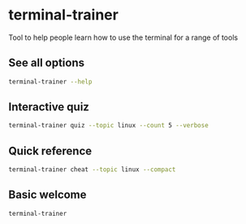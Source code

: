# terminal-trainer

Tool to help people learn how to use the terminal for a range of tools

## See all options

```bash
terminal-trainer --help
```

## Interactive quiz

```bash
terminal-trainer quiz --topic linux --count 5 --verbose
```

## Quick reference

```bash
terminal-trainer cheat --topic linux --compact
```

## Basic welcome

```bash
terminal-trainer
```
